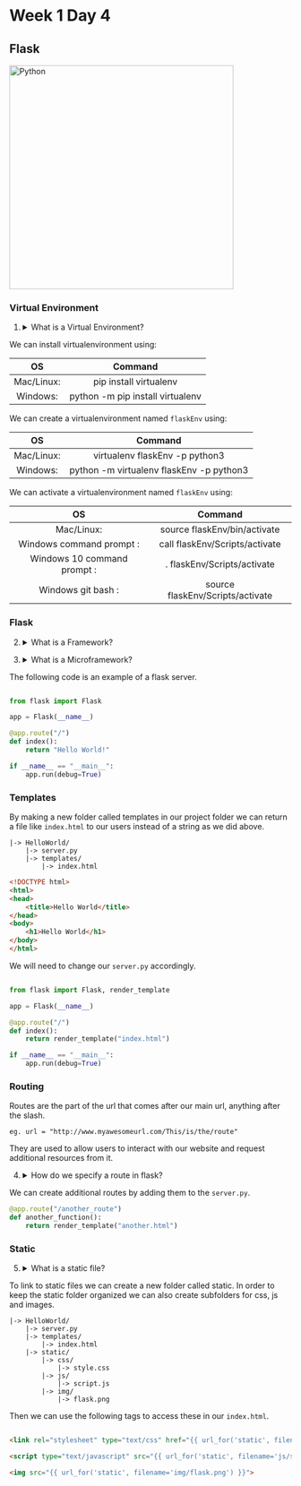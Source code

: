 # Week 1 Day 4

## Flask

<img src="http://flask.pocoo.org/static/logo/flask.png" alt="Python" width="400px">

### Virtual Environment

1. <details> 
    <summary>What is a Virtual Environment?</summary>
    A virtual environment is a clean python environment that is seperate from the global python environment that can have just the version of python and libraries and scripts installed that are needed for a project.
</details>

We can install virtualenvironment using:

| OS                 | Command                          |
|:------------------:|:--------------------------------:|
| Mac/Linux:         | pip install virtualenv           |
| Windows:           | python -m pip install virtualenv |


We can create a virtualenvironment named ```flaskEnv``` using:

| OS         | Command                                  |
|:----------:|:----------------------------------------:|
| Mac/Linux: | virtualenv flaskEnv -p python3           |
| Windows:   | python -m virtualenv flaskEnv -p python3 |

We can activate a virtualenvironment named ```flaskEnv``` using:

| OS                            | Command                                        |
|:-----------------------------:|:----------------------------------------------:|
| Mac/Linux:                    | source flaskEnv/bin/activate                   |
| Windows command prompt :      | call flaskEnv/Scripts/activate                 |
| Windows 10 command prompt :   | . flaskEnv/Scripts/activate                    |
| Windows git bash :            |  source flaskEnv/Scripts/activate              |


### Flask

2. <details> 
    <summary>What is a Framework?</summary>
    It's a standard structure for how to implement a software project. Contains both the tools needed to do repetitive tasks and the may generate needed project files as well.
</details>

3. <details> 
    <summary>What is a Microframework?</summary>
    Like a framework but for a minimalistic web application. Less complex than a full stack framework. 
</details>

The following code is an example of a flask server.

```python

from flask import Flask

app = Flask(__name__)

@app.route("/")
def index():
    return "Hello World!"

if __name__ == "__main__":
    app.run(debug=True)

```

### Templates

By making a new folder called templates in our project folder we can return a file like ```index.html``` to our users instead of a string as we did above.

```
|-> HelloWorld/
	|-> server.py
	|-> templates/
		|-> index.html
```

```html
<!DOCTYPE html>
<html>
<head>
	<title>Hello World</title>
</head>
<body>
	<h1>Hello World</h1>
</body>
</html>
```

We will need to change our ```server.py``` accordingly.

```python

from flask import Flask, render_template

app = Flask(__name__)

@app.route("/")
def index():
    return render_template("index.html")

if __name__ == "__main__":
    app.run(debug=True)
```

### Routing

Routes are the part of the url that comes after our main url, anything after the slash.

```
eg. url = "http://www.myawesomeurl.com/This/is/the/route"
```

They are used to allow users to interact with our website and request additional resources from it.

4. <details> 
    <summary>How do we specify a route in flask?</summary>
    <code>@app.route("/route")</code> 
</details>

We can create additional routes by adding them to the ```server.py```.

```python
@app.route("/another_route")
def another_function():
	return render_template("another.html")
```

### Static

5. <details> 
    <summary>What is a static file?</summary>
    A file that doesn't change, in the context of our webapp the css, js, and images. 
</details>

To link to static files we can create a new folder called static. In order to keep the static folder organized we can also create subfolders for css, js and images.

```
|-> HelloWorld/
    |-> server.py
    |-> templates/
        |-> index.html
    |-> static/
        |-> css/
            |-> style.css
        |-> js/
            |-> script.js
        |-> img/
            |-> flask.png
```

Then we can use the following tags to access these in our ```index.html```.

```html

<link rel="stylesheet" type="text/css" href="{{ url_for('static', filename='css/style.css') }}">

<script type="text/javascript" src="{{ url_for('static', filename='js/script.js') }}"></script>

<img src="{{ url_for('static', filename='img/flask.png') }}">

``` 
